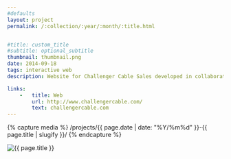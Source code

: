 ```yaml
---
#defaults
layout: project
permalink: /:collection/:year/:month/:title.html


#title: custom_title
#subtitle: optional_subtitle
thumbnail: thumbnail.png
date: 2014-09-18
tags: interactive web
description: Website for Challenger Cable Sales developed in collaboration with [Chris Babcock.](http://babcockdesign.net) CCS manufactures power and cabling equipment for the telecommunications industry.

links:
    -   title: Web
        url: http://www.challengercable.com/
        text: challengercable.com
---
```


<!-- set project media path -->
{% capture media %}
    /projects/{{ page.date | date: "%Y/%m%d" }}-{{ page.title | slugify }}/
{% endcapture %}
<!-- end -->

<!-- media -->
<img class="span8" src="{{media|strip}}ccs.png" alt="{{ page.title }}">
